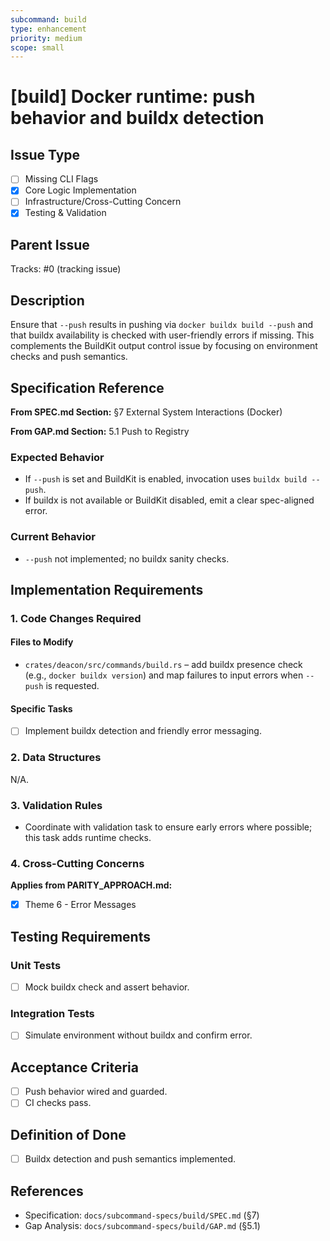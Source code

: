 ```yaml
---
subcommand: build
type: enhancement
priority: medium
scope: small
---
```


# [build] Docker runtime: push behavior and buildx detection

## Issue Type
- [ ] Missing CLI Flags
- [x] Core Logic Implementation
- [ ] Infrastructure/Cross-Cutting Concern
- [x] Testing & Validation

## Parent Issue
Tracks: #0 (tracking issue)

## Description
Ensure that `--push` results in pushing via `docker buildx build --push` and that buildx availability is checked with user-friendly errors if missing. This complements the BuildKit output control issue by focusing on environment checks and push semantics.

## Specification Reference

**From SPEC.md Section:** §7 External System Interactions (Docker)

**From GAP.md Section:** 5.1 Push to Registry

### Expected Behavior
- If `--push` is set and BuildKit is enabled, invocation uses `buildx build --push`.
- If buildx is not available or BuildKit disabled, emit a clear spec-aligned error.

### Current Behavior
- `--push` not implemented; no buildx sanity checks.

## Implementation Requirements

### 1. Code Changes Required

#### Files to Modify
- `crates/deacon/src/commands/build.rs` – add buildx presence check (e.g., `docker buildx version`) and map failures to input errors when `--push` is requested.

#### Specific Tasks
- [ ] Implement buildx detection and friendly error messaging.

### 2. Data Structures
N/A.

### 3. Validation Rules
- Coordinate with validation task to ensure early errors where possible; this task adds runtime checks.

### 4. Cross-Cutting Concerns

**Applies from PARITY_APPROACH.md:**
- [x] Theme 6 - Error Messages

## Testing Requirements

### Unit Tests
- [ ] Mock buildx check and assert behavior.

### Integration Tests
- [ ] Simulate environment without buildx and confirm error.

## Acceptance Criteria
- [ ] Push behavior wired and guarded.
- [ ] CI checks pass.

## Definition of Done
- [ ] Buildx detection and push semantics implemented.

## References
- Specification: `docs/subcommand-specs/build/SPEC.md` (§7)
- Gap Analysis: `docs/subcommand-specs/build/GAP.md` (§5.1)
